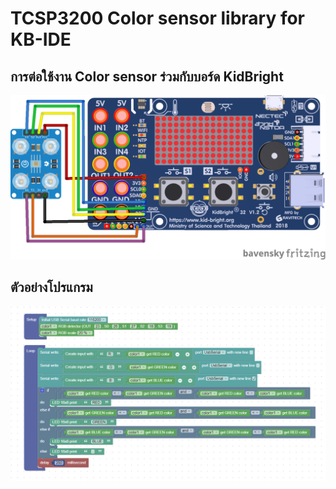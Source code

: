 # TCSP3200 Color sensor library for KB-IDE

## การต่อใช้งาน  Color sensor ร่วมกับบอร์ด  KidBright

![image](https://raw.githubusercontent.com/cmmc-kbide/kbide-plugin-colorsensor-tcsp3200/master/static/Color_KidBright.png)

## ตัวอย่างโปรแกรม  

![image](https://raw.githubusercontent.com/cmmc-kbide/kbide-plugin-colorsensor-tcsp3200/master/static/exampleCode.png)

